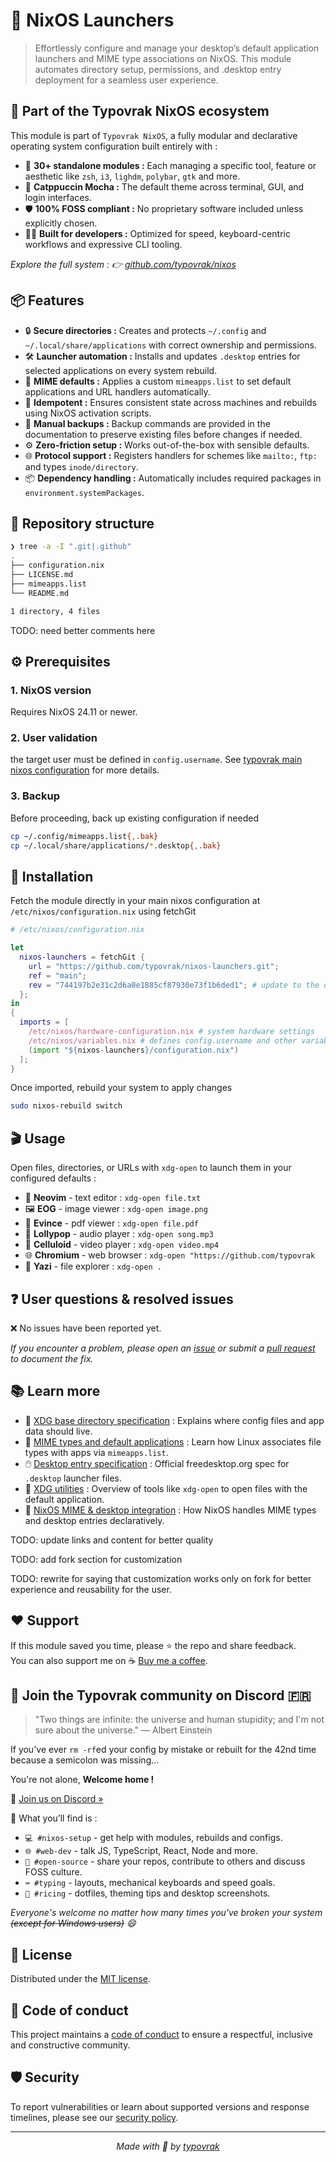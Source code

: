 # 🔧 NixOS Launchers

> Effortlessly configure and manage your desktop’s default application launchers and MIME type associations on NixOS. This module automates directory setup, permissions, and .desktop entry deployment for a seamless user experience.

## 🧩 Part of the Typovrak NixOS ecosystem

This module is part of ```Typovrak NixOS```, a fully modular and declarative operating system configuration built entirely with :

- 🧱 **30+ standalone modules :** Each managing a specific tool, feature or aesthetic like ```zsh```, ```i3```, ```lighdm```, ```polybar```, ```gtk``` and more.
- 🎨 **Catppuccin Mocha :** The default theme across terminal, GUI, and login interfaces.
- 🛡️ **100% FOSS compliant :** No proprietary software included unless explicitly chosen.
- 🧑‍💻 **Built for developers :** Optimized for speed, keyboard-centric workflows and expressive CLI tooling.

*Explore the full system : 👉 [github.com/typovrak/nixos](https://github.com/typovrak/nixos)*

## 📦 Features

- 🔒 **Secure directories :** Creates and protects ```~/.config``` and ```~/.local/share/applications``` with correct ownership and permissions.
- 🛠️ **Launcher automation :** Installs and updates ```.desktop``` entries for selected applications on every system rebuild.
- 📑 **MIME defaults :** Applies a custom ```mimeapps.list``` to set default applications and URL handlers automatically.
- 🔄 **Idempotent :** Ensures consistent state across machines and rebuilds using NixOS activation scripts.
- 💾 **Manual backups :** Backup commands are provided in the documentation to preserve existing files before changes if needed.
- ⚙️ **Zero-friction setup :** Works out-of-the-box with sensible defaults.
- 🌐 **Protocol support :** Registers handlers for schemes like ```mailto:```, ```ftp:``` and types ```inode/directory```.
- 📦 **Dependency handling :** Automatically includes required packages in ```environment.systemPackages```.

## 📂 Repository structure

```bash
❯ tree -a -I ".git|.github"
.
├── configuration.nix
├── LICENSE.md
├── mimeapps.list
└── README.md

1 directory, 4 files
```
TODO: need better comments here

## ⚙️ Prerequisites

### 1. NixOS version
Requires NixOS 24.11 or newer.

### 2. User validation
the target user must be defined in ```config.username```. See [typovrak main nixos configuration](https://github.com/typovrak/nixos) for more details.

### 3. Backup
Before proceeding, back up existing configuration if needed
```bash
cp ~/.config/mimeapps.list{,.bak}
cp ~/.local/share/applications/*.desktop{,.bak}
```

## 🚀 Installation
Fetch the module directly in your main nixos configuration at ```/etc/nixos/configuration.nix``` using fetchGit
```nix
# /etc/nixos/configuration.nix

let
  nixos-launchers = fetchGit {
    url = "https://github.com/typovrak/nixos-launchers.git";
    ref = "main";
    rev = "744197b2e31c2d6a0e1885cf87930e73f1b6ded1"; # update to the desired commit
  };
in
{
  imports = [
    /etc/nixos/hardware-configuration.nix # system hardware settings
    /etc/nixos/variables.nix # defines config.username and other variables, see https://github.com/typovrak/nixos for more details
    (import "${nixos-launchers}/configuration.nix")
  ];
}
```

Once imported, rebuild your system to apply changes
```bash
sudo nixos-rebuild switch
```

## 🎬 Usage

Open files, directories, or URLs with `xdg-open` to launch them in your configured defaults :

- 📝 **Neovim** - text editor : ```xdg-open file.txt```
- 🖼️ **EOG** - image viewer : ```xdg-open image.png```
- 📄 **Evince** - pdf viewer : ```xdg-open file.pdf```
- 🍭 **Lollypop** - audio player : ```xdg-open song.mp3```
- 🎥 **Celluloid** - video player : ```xdg-open video.mp4```
- 🌐 **Chromium** - web browser : ```xdg-open "https://github.com/typovrak```
- 📂 **Yazi** - file explorer : ```xdg-open .```

## ❓ User questions & resolved issues

❌ No issues have been reported yet.

*If you encounter a problem, please open an [issue](issues) or submit a [pull request](pulls) to document the fix.*

## 📚 Learn more

- 📂 [XDG base directory specification](https://wiki.archlinux.org/title/XDG_Base_Directory) : Explains where config files and app data should live.
- 🧩 [MIME types and default applications](https://wiki.archlinux.org/title/Default_applications) : Learn how Linux associates file types with apps via ```mimeapps.list```.
- 🖱️ [Desktop entry specification](https://specifications.freedesktop.org/desktop-entry-spec/latest/) : Official freedesktop.org spec for ```.desktop``` launcher files.
- 🔗 [XDG utilities](https://wiki.archlinux.org/title/Xdg-utils) : Overview of tools like ```xdg-open``` to open files with the default application.
- 🐧 [NixOS MIME & desktop integration](https://nixos.org/manual/nixos/stable/options.html#opt-xdg.mime.defaultApplications) : How NixOS handles MIME types and desktop entries declaratively.

TODO: update links and content for better quality

TODO: add fork section for customization

TODO: rewrite for saying that customization works only on fork for better experience and reusability for the user.

## ❤️ Support

If this module saved you time, please ⭐️ the repo and share feedback.  
You can also support me on ☕ [Buy me a coffee](https://www.buymeacoffee.com/typovrak).

## 💬 Join the Typovrak community on Discord 🇫🇷
> "Two things are infinite: the universe and human stupidity; and I'm not sure about the universe."
> ― Albert Einstein

If you've ever ```rm -rf```ed your config by mistake or rebuilt for the 42nd time because a semicolon was missing…

You're not alone, **Welcome home !**

🎯 [Join us on Discord »](https://discord.gg/4Nq2cDAH)

🧭 What you’ll find is :

- ```💻 #nixos-setup``` - get help with modules, rebuilds and configs.
- ```🌐 #web-dev``` - talk JS, TypeScript, React, Node and more.
- ```🧠 #open-source``` - share your repos, contribute to others and discuss FOSS culture.
- ```⌨️ #typing``` - layouts, mechanical keyboards and speed goals.
- ```🎨 #ricing``` - dotfiles, theming tips and desktop screenshots.

*Everyone's welcome no matter how many times you've broken your system ~~(except for Windows users)~~ 😄*

## 📝 License

Distributed under the [MIT license](LICENSE.md).

## 📜 Code of conduct

This project maintains a [code of conduct](.github/CODE_OF_CONDUCT.md) to ensure a respectful, inclusive and constructive community.

## 🛡️ Security

To report vulnerabilities or learn about supported versions and response timelines, please see our [security policy](.github/SECURITY.md).

---

<p align="center"><i>Made with 💜 by <a href="https://typovrak.tv">typovrak</a></i></p>
